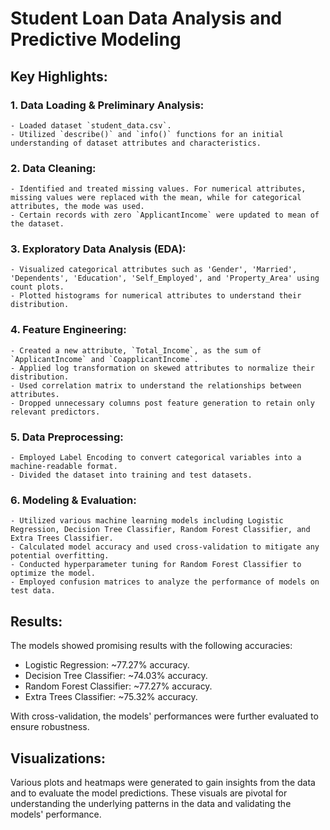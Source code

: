 # Student Loan Data Analysis and Predictive Modeling

## Key Highlights:

### 1. **Data Loading & Preliminary Analysis**:
    - Loaded dataset `student_data.csv`.
    - Utilized `describe()` and `info()` functions for an initial understanding of dataset attributes and characteristics.
    
### 2. **Data Cleaning**:
    - Identified and treated missing values. For numerical attributes, missing values were replaced with the mean, while for categorical attributes, the mode was used.
    - Certain records with zero `ApplicantIncome` were updated to mean of the dataset.
    
### 3. **Exploratory Data Analysis (EDA)**:
    - Visualized categorical attributes such as 'Gender', 'Married', 'Dependents', 'Education', 'Self_Employed', and 'Property_Area' using count plots.
    - Plotted histograms for numerical attributes to understand their distribution.
    
### 4. **Feature Engineering**:
    - Created a new attribute, `Total_Income`, as the sum of `ApplicantIncome` and `CoapplicantIncome`.
    - Applied log transformation on skewed attributes to normalize their distribution.
    - Used correlation matrix to understand the relationships between attributes.
    - Dropped unnecessary columns post feature generation to retain only relevant predictors.
    
### 5. **Data Preprocessing**:
    - Employed Label Encoding to convert categorical variables into a machine-readable format.
    - Divided the dataset into training and test datasets.

### 6. **Modeling & Evaluation**:
    - Utilized various machine learning models including Logistic Regression, Decision Tree Classifier, Random Forest Classifier, and Extra Trees Classifier.
    - Calculated model accuracy and used cross-validation to mitigate any potential overfitting.
    - Conducted hyperparameter tuning for Random Forest Classifier to optimize the model.
    - Employed confusion matrices to analyze the performance of models on test data.
    
## Results:

The models showed promising results with the following accuracies:
- Logistic Regression: ~77.27% accuracy.
- Decision Tree Classifier: ~74.03% accuracy.
- Random Forest Classifier: ~77.27% accuracy.
- Extra Trees Classifier: ~75.32% accuracy.

With cross-validation, the models' performances were further evaluated to ensure robustness. 

## Visualizations:

Various plots and heatmaps were generated to gain insights from the data and to evaluate the model predictions. These visuals are pivotal for understanding the underlying patterns in the data and validating the models' performance.
